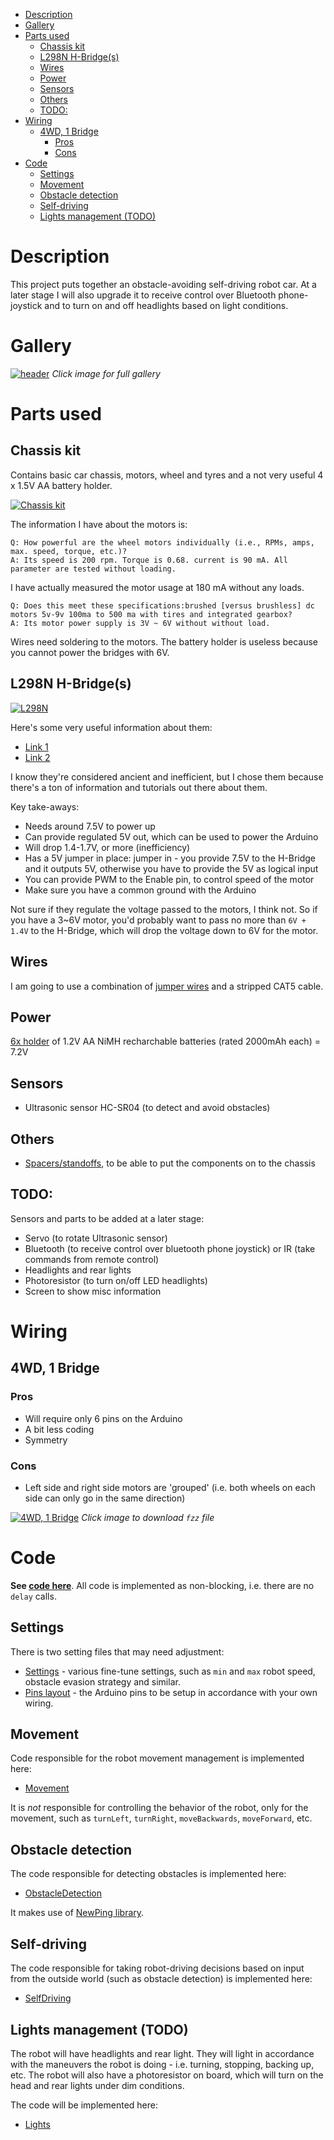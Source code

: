 - [Description](#description)
- [Gallery](#gallery)
- [Parts used](#parts-used)
  - [Chassis kit](#chassis-kit)
  - [L298N H-Bridge(s)](#l298n-h-bridges)
  - [Wires](#wires)
  - [Power](#power)
  - [Sensors](#sensors)
  - [Others](#others)
  - [TODO:](#todo)
- [Wiring](#wiring)
  - [4WD, 1 Bridge](#4wd-1-bridge)
    - [Pros](#pros)
    - [Cons](#cons)
- [Code](#code)
  - [Settings](#settings)
  - [Movement](#movement)
  - [Obstacle detection](#obstacle-detection)
  - [Self-driving](#self-driving)
  - [Lights management (TODO)](#lights-management-todo)

# Description
This project puts together an obstacle-avoiding self-driving robot car. At a later stage I will also upgrade it to receive control over Bluetooth phone-joystick and to turn on and off headlights based on light conditions.

# Gallery
[![header](img/header.jpg "Click for gallery")](https://photos.google.com/album/AF1QipOW7-6AJxejzD9pshVsWFPkFoWnUvfJlmqFFQmA)
*Click image for full gallery*

# Parts used
## Chassis kit
Contains basic car chassis, motors, wheel and tyres and a not very useful 4 x 1.5V AA battery holder.

[![Chassis kit](img/chassis_kit.jpg)](https://www.amazon.com/gp/product/B07DNXBFQN)

The information I have about the motors is:

```
Q: How powerful are the wheel motors individually (i.e., RPMs, amps, max. speed, torque, etc.)?
A: Its speed is 200 rpm. Torque is 0.68. current is 90 mA. All parameter are tested without loading.
```

I have actually measured the motor usage at 180 mA without any loads.

```
Q: Does this meet these specifications:brushed [versus brushless] dc motors 5v-9v 100ma to 500 ma with tires and integrated gearbox?
A: Its motor power supply is 3V ~ 6V without without load.
```

Wires need soldering to the motors. The battery holder is useless because you cannot power the bridges with 6V.

## L298N H-Bridge(s)
[![L298N](img/HBridges.jpg)](https://www.amazon.com/gp/product/B01M29YK5U)

Here's some very useful information about them:
- [Link 1](https://dronebotworkshop.com/dc-motors-l298n-h-bridge/)
- [Link 2](https://www.14core.com/wiring-driving-the-l298n-h-bridge-on-2-to-4-dc-motors/)

I know they're considered ancient and inefficient, but I chose them because there's a ton of information and tutorials out there about them.

Key take-aways:
- Needs around 7.5V to power up
- Can provide regulated 5V out, which can be used to power the Arduino
- Will drop 1.4-1.7V, or more (inefficiency)
- Has a 5V jumper in place: jumper in - you provide 7.5V to the H-Bridge and it outputs 5V, otherwise you have to provide the 5V as logical input
- You can provide PWM to the Enable pin, to control speed of the motor
- Make sure you have a common ground with the Arduino

Not sure if they regulate the voltage passed to the motors, I think not. So if you have a 3~6V motor, you'd probably want to pass no more than `6V + 1.4V` to the H-Bridge, which will drop the voltage down to 6V for the motor.

## Wires
I am going to use a combination of [jumper wires](https://www.amazon.com/gp/product/B07GD2BWPY) and a stripped CAT5 cable.

## Power
[6x holder](https://www.amazon.com/gp/product/B081395LK3) of 1.2V AA NiMH recharchable batteries (rated 2000mAh each) = 7.2V

## Sensors
- Ultrasonic sensor HC-SR04 (to detect and avoid obstacles)

## Others
- [Spacers/standoffs](https://www.amazon.com/gp/product/B073ZC6PB9), to be able to put the components on to the chassis

## TODO:
Sensors and parts to be added at a later stage:
- Servo (to rotate Ultrasonic sensor)
- Bluetooth (to receive control over bluetooth phone joystick) or IR (take commands from remote control)
- Headlights and rear lights
- Photoresistor (to turn on/off LED headlights)
- Screen to show misc information

# Wiring
## 4WD, 1 Bridge
### Pros
- Will require only 6 pins on the Arduino
- A bit less coding
- Symmetry

### Cons
- Left side and right side motors are 'grouped' (i.e. both wheels on each side can only go in the same direction)

[![4WD, 1 Bridge](img/ObstacleCar_1_Bridge_4wd.jpg)](ObstacleCar_1_Bridge_4wd.fzz)
*Click image to download `fzz` file*

# Code
**See [code here](../RoboCar/)**. All code is implemented as non-blocking, i.e. there are no `delay` calls.

## Settings
There is two setting files that may need adjustment:
- [Settings](../RoboCar/Settings.hh) - various fine-tune settings, such as `min` and `max` robot speed, obstacle evasion strategy and similar.
- [Pins layout](../RoboCar/Pins.hh) - the Arduino pins to be setup in accordance with your own wiring.

## Movement
Code responsible for the robot movement management is implemented here:
- [Movement](../RoboCar/Movement.cpp)
  
It is *not* responsible for controlling the behavior of the robot, only for the movement, such as `turnLeft`, `turnRight`, `moveBackwards`, `moveForward`, etc.

## Obstacle detection
The code responsible for detecting obstacles is implemented here:
  - [ObstacleDetection](../RoboCar/ObstacleDetection.cpp)

It makes use of [NewPing library](https://playground.arduino.cc/Code/NewPing).

## Self-driving
The code responsible for taking robot-driving decisions based on input from the outside world (such as obstacle detection) is implemented here:
- [SelfDriving](../RoboCar/SelfDriving.cpp)

## Lights management (TODO)
The robot will have headlights and rear light. They will light in accordance with the maneuvers the robot is doing - i.e. turning, stopping, backing up, etc. The robot will also have a photoresistor on board, which will turn on the head and rear lights under dim conditions.
  
The code will be implemented here:
- [Lights](../RoboCar/Lights.cpp)
